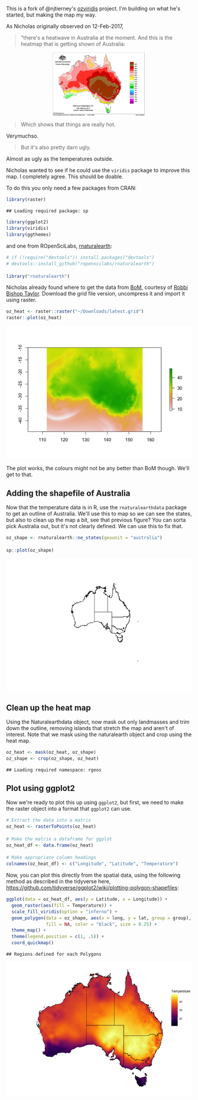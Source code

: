 
This is a fork of @njtierney's [ozviridis](https://github.com/njtierney/ozviridis) project. I'm building on what he's started, but making the map my way.

As Nicholas originally observed on 12-Feb-2017,

> "there's a heatwave in Australia at the moment. And this is the heatmap that is getting shown of Australia:

<img src="bom-heat-map.png" width="50%" style="display: block; margin: auto;" />

> Which shows that things are really hot.

Verymuchso.

> But it's also pretty darn ugly.

Almost as ugly as the temperatures outside.

Nicholas wanted to see if he could use the `viridis` package to improve this map. I completely agree. This should be doable.

To do this you only need a few packages from CRAN:

``` r
library(raster)
```

    ## Loading required package: sp

``` r
library(ggplot2)
library(viridis)
library(ggthemes)
```

and one from ROpenSciLabs, [rnaturalearth](https://github.com/ropenscilabs/rnaturalearth):

``` r
# if (!require("devtools")) install.packages("devtools")
# devtools::install_github("ropenscilabs/rnaturalearth")

library("rnaturalearth")
```

Nicholas already found where to get the data from [BoM]((http://www.bom.gov.au/jsp/awap/temp/index.jsp)), courtesy of [Robbi Bishop Taylor](https://twitter.com/robbibt). Download the grid file version, uncompress it and import it using raster.

``` r
oz_heat <- raster::raster("~/Downloads/latest.grid")
raster::plot(oz_heat)
```

![](README_files/figure-markdown_github/read_grid-1.png)

The plot works, the colours might not be any better than BoM though. We'll get to that.

Adding the shapefile of Australia
---------------------------------

Now that the temperature data is in R, use the `rnaturalearthdata` package to get an outline of Australia. We'll use this to map so we can see the states, but also to clean up the map a bit, see that previous figure? You can sorta pick Australia out, but it's not clearly defined. We can use this to fix that.

``` r
oz_shape <- rnaturalearth::ne_states(geounit = "australia")

sp::plot(oz_shape)
```

![](README_files/figure-markdown_github/australia-1.png)

Clean up the heat map
---------------------

Using the Naturalearthdata object, now mask out only landmasses and trim down the outline, removing islands that stretch the map and aren't of interest. Note that we mask using the naturalearth object and crop using the heat map.

``` r
oz_heat <- mask(oz_heat, oz_shape)
oz_shape <- crop(oz_shape, oz_heat)
```

    ## Loading required namespace: rgeos

Plot using ggplot2
------------------

Now we're ready to plot this up using `ggplot2`, but first, we need to make the raster object into a format that `ggplot2` can use.

``` r
# Extract the data into a matrix
oz_heat <- rasterToPoints(oz_heat)

# Make the matrix a dataframe for ggplot
oz_heat_df <- data.frame(oz_heat)

# Make appropriate column headings
colnames(oz_heat_df) <- c("Longitude", "Latitude", "Temperature")
```

Now, you can plot this directly from the spatial data, using the following method as described in the tidyverse here, <https://github.com/tidyverse/ggplot2/wiki/plotting-polygon-shapefiles>:

``` r
ggplot(data = oz_heat_df, aes(y = Latitude, x = Longitude)) +
  geom_raster(aes(fill = Temperature)) +
  scale_fill_viridis(option = "inferno") +
  geom_polygon(data = oz_shape, aes(x = long, y = lat, group = group),
               fill = NA, color = "black", size = 0.25) +
  theme_map() +
  theme(legend.position = c(1, .5)) +
  coord_quickmap()
```

    ## Regions defined for each Polygons

![](README_files/figure-markdown_github/plot-1.png)

